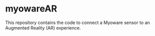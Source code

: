 # myowareAR
This repository contains the code to connect a Myoware sensor to an Augmented Reality (AR) experience.

